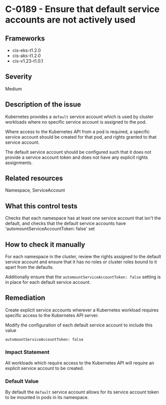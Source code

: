 # C-0189 - Ensure that default service accounts are not actively used

## Frameworks
* cis-eks-t1.2.0
* cis-aks-t1.2.0
* cis-v1.23-t1.0.1
 
## Severity
Medium

## Description of the issue
Kubernetes provides a `default` service account which is used by cluster workloads where no specific service account is assigned to the pod.

 Where access to the Kubernetes API from a pod is required, a specific service account should be created for that pod, and rights granted to that service account.

 The default service account should be configured such that it does not provide a service account token and does not have any explicit rights assignments.
 
## Related resources
Namespace, ServiceAccount
 
## What this control tests 
Checks that each namespace has at least one service account that isn't the default, and checks that the default service accounts have 'automountServiceAccountToken: false' set
 
## How to check it manually 
For each namespace in the cluster, review the rights assigned to the default service account and ensure that it has no roles or cluster roles bound to it apart from the defaults.

 Additionally ensure that the `automountServiceAccountToken: false` setting is in place for each default service account.
 
## Remediation
Create explicit service accounts wherever a Kubernetes workload requires specific access to the Kubernetes API server.

 Modify the configuration of each default service account to include this value

 
```
automountServiceAccountToken: false

```
 
### Impact Statement
All workloads which require access to the Kubernetes API will require an explicit service account to be created.
 
### Default Value
By default the `default` service account allows for its service account token to be mounted in pods in its namespace.
 
